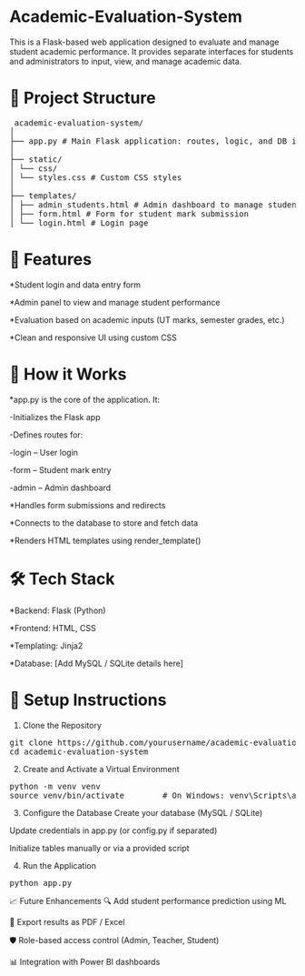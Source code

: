 # Academic-Evaluation-System

This is a Flask-based web application designed to evaluate and manage student academic performance. It provides separate interfaces for students and administrators to input, view, and manage academic data.

# 📁 Project Structure
<pre> academic-evaluation-system/
│
├── app.py # Main Flask application: routes, logic, and DB interaction
│
├── static/
│ └── css/
│ └── styles.css # Custom CSS styles
│
├── templates/
│ ├── admin_students.html # Admin dashboard to manage student data
│ ├── form.html # Form for student mark submission
│ └── login.html # Login page</pre>

# 🚀 Features
*Student login and data entry form

*Admin panel to view and manage student performance

*Evaluation based on academic inputs (UT marks, semester grades, etc.)

*Clean and responsive UI using custom CSS

# 🧠 How it Works
*app.py is the core of the application. It:

 -Initializes the Flask app

 -Defines routes for:

   -login – User login

   -form – Student mark entry

  -admin – Admin dashboard

*Handles form submissions and redirects

*Connects to the database to store and fetch data

*Renders HTML templates using render_template()

# 🛠️ Tech Stack
*Backend: Flask (Python)

*Frontend: HTML, CSS

*Templating: Jinja2

*Database: [Add MySQL / SQLite details here]

# 🔧 Setup Instructions
1. Clone the Repository

<pre>git clone https://github.com/yourusername/academic-evaluation-system.git
cd academic-evaluation-system</pre>
2. Create and Activate a Virtual Environment

<pre>python -m venv venv
source venv/bin/activate        # On Windows: venv\Scripts\activate</pre>
3. Configure the Database
  Create your database (MySQL / SQLite)

  Update credentials in app.py (or config.py if separated)

  Initialize tables manually or via a provided script

4. Run the Application

<pre>python app.py</pre>
📈 Future Enhancements
🔍 Add student performance prediction using ML

📄 Export results as PDF / Excel

🛡️ Role-based access control (Admin, Teacher, Student)

📊 Integration with Power BI dashboards
